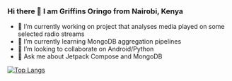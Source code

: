 ### Hi there 👋 I am Griffins Oringo from Nairobi, Kenya

- 🔭 I’m currently working on project that analyses media played on some selected radio streams
- 🌱 I’m currently learning MongoDB aggregation pipelines
- 👯 I’m looking to collaborate on Android/Python
- 💬 Ask me about Jetpack Compose and MongoDB


[![Top Langs](https://github-readme-stats.vercel.app/api/top-langs/?username=griffins&langs_count=8&layout=compact)](https://github.com/griffins)
